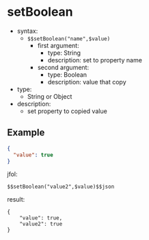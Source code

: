 # setBoolean
- syntax:
  - `$$setBoolean("name",$value)`
    - first argument:
      - type: String
      - description: set to property name
    - second argument:
      - type: Boolean
      - description: value that copy
- type:
  - String or Object
- description:
  - set property to copied value

## Example
```json
{
  "value": true
}
```

jfol:
```
$$setBoolean("value2",$value)$$json
```

result:
```
{
    "value": true,
    "value2": true
}
```